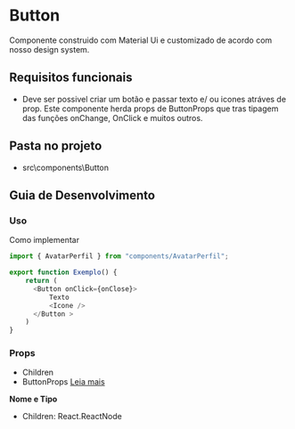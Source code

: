 # Button 

Componente construido com Material Ui e customizado de acordo com nosso design system.

## Requisitos funcionais

- Deve ser possivel criar um botão e passar texto e/ ou icones atráves de prop. Este componente herda props de ButtonProps que tras tipagem das funções onChange, OnClick e muitos outros. 

## Pasta no projeto
- src\components\Button

## Guia de Desenvolvimento

### Uso

Como implementar

```js
import { AvatarPerfil } from "components/AvatarPerfil";

export function Exemplo() {
    return (
      <Button onClick={onClose}>
          Texto
          <Icone />
      </Button >
    )
}
```
 

  
### Props

- Children 
- ButtonProps [Leia mais](https://mui.com/pt/components/buttons/)

**Nome e Tipo**
  
- Children: React.ReactNode 
 
